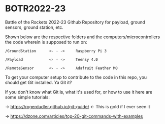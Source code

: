 # BOTR2022-23
Battle of the Rockets 2022-23 Github Repository for payload, ground sensors, ground station, etc.

Shown below are the respective folders and the computers/microcontrollers the code wherein is supposed to run on:

    /GroundStation      <- - ->     Raspberry Pi 3

    /Payload            <- - ->     Teensy 4.0

    /RemoteSensor       <- - ->     Adafruit Feather M0

To get your computer setup to contribute to the code in this repo, you should get Git installed. Ya Git it?

If you don't know what Git is, what it's used for, or how to use it here are some simple tutorials:

-> https://rogerdudler.github.io/git-guide/ <- This is gold if I ever seen it

-> https://dzone.com/articles/top-20-git-commands-with-examples
